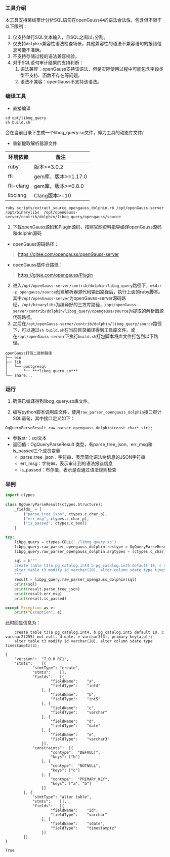 ### 工具介绍
本工具支持离线审计分析SQL语句在openGauss中的语法合法性。包含但不限于以下限制：
1. 仅支持单行SQL文本输入，且SQL之间以`;`分割。
2. 仅支持`dolphin`兼容性语法检查场景，其他兼容性的语法不兼容语句的报错信息可能不准确。
4. 不支持存储过程的语法兼容校验。
5. 对于SQL语句审计结果的支持判断：
   1. 语法兼容：openGauss支持该语法，但是实际使用过程中可能包含字段类型不支持、函数不存在等问题。
   2. 语法不兼容：openGauss不支持该语法。

### 编译工具

- 直接编译
```
cd opt/libog_query
sh build.sh
```
会在当前目录下生成一个libog_query.so文件，即为工具的动态库文件/

- 重新提取解析器源文件

| 环境依赖 | 备注            |
| -------------------------------- | --------------- |
| ruby            | 版本>=3.0.2 |
| ffi            | gem库，版本>=1.17.0 |
| ffi-clang            | gem库，版本>=0.8.0 |
| libclang            | Clang版本>=10 |

```
ruby scripts/extract_source_opengauss_dolphin.rb /opt/openGauss-server  /opt/binarylibs  /opt/openGauss-server/contrib/dolphin/libog_query/opengauss/source
```

1. 下载openGauss源码和Plugin源码，按照官网资料指导编译openGauss源码和dolphin源码


- openGauss源码路径：

> https://gitee.com/opengauss/openGauss-server

- openGauss插件仓路径：

> https://gitee.com/opengauss/Plugin

2. 进入`/opt/openGauss-server/contrib/dolphin/libog_query`路径下，`mkdir -p opengauss/source`创建解析器源代码输出路径后，执行上面的ruby脚本。其中`/opt/openGauss-server`为openGauss-server源码路经，`/opt/binarylibs`为编译好的三方库路径，`/opt/openGauss-server/contrib/dolphin/libog_query/opengauss/source`为提取的解析器源代码路径。
3. 之后在`/opt/openGauss-server/contrib/dolphin/libog_query/source`路径下，可以通过`sh build.sh`在当前目录编译得到工具库文件。或在`/opt/openGauss-server`下执行`build.sh`打包脚本将库文件打包到以下路径。

```
openGauss打包二进制路径
├── bin
├── lib
│   └── postgresql
│       └── ***libog_query.so***
└── share...
```

### 运行

1. 确保已编译得到libog_query.so库文件。

2. 编写python脚本调用库文件，使用`raw_parser_opengauss_dolphin`接口审计SQL语句，其中接口定义如下：

```
OgQueryParseResult raw_parser_opengauss_dolphin(const char* str);
```
- 参数str：sql文本
- 返回值：OgQueryParseResult 类型，有parse_tree_json、err_msg和 is_passed三个成员变量
    - parse_tree_json：字符串，表示简化语法树信息的JSON字符串
    - err_msg：字符串，表示审计到的语法报错信息
    - is_passed：布尔值，表示是否通过语法规则检查

### 举例

```python
import ctypes
  
class OgQueryParseResult(ctypes.Structure):
    _fields_ = [
        ("parse_tree_json", ctypes.c_char_p),
        ("err_msg", ctypes.c_char_p),
        ("is_passed", ctypes.c_bool)
    ]

try:
    libpg_query = ctypes.CDLL('./libog_query.so')
    libpg_query.raw_parser_opengauss_dolphin.restype = OgQueryParseResult
    libpg_query.raw_parser_opengauss_dolphin.argtypes = [ctypes.c_char_p]

    sql = b"""
    create table t3(a pg_catalog.int4 b pg_catalog.int5 default 10, c varchar2(255) not null, d date, e varchar3(3), primary key(a,b));
    alter table t3 modify id varchar(20), alter column sdate type timestamptz(3);
    """
    result = libpg_query.raw_parser_opengauss_dolphin(sql)
    print(sql)
    print(result.parse_tree_json)
    print(result.err_msg)
    print(result.is_passed)

except Exception as e:
    print("Exception", e)

```

此时回显信息为：

```shell
    create table t3(a pg_catalog.int4, b pg_catalog.int5 default 10, c varchar2(255) not null, d date, e varchar3(3), primary key(a,b));
    alter table t3 modify id varchar(20), alter column sdate type timestamptz(3);
    
{
	"version":	"7.0.0 RC1",
	"stmts":	[{
			"stmtType":	"create",
			"stmts":	[],
			"fields":	[{
					"fieldName":	"a",
					"fieldType":	"int4"
				}, {
					"fieldName":	"b",
					"fieldType":	"int5"
				}, {
					"fieldName":	"c",
					"fieldType":	"varchar"
				}, {
					"fieldName":	"d",
					"fieldType":	"date"
				}, {
					"fieldName":	"e",
					"fieldType":	"varchar3"
				}],
			"constraints":	[{
					"contype":	"DEFAULT",
					"keys":	["b"]
				}, {
					"contype":	"NOTNULL",
					"keys":	["c"]
				}, {
					"contype":	"PRIMARY_KEY",
					"keys":	["a", "b"]
				}]
		}, {
			"stmtType":	"alter table",
			"stmts":	[],
			"fields":	[{
					"fieldName":	"id",
					"fieldType":	"varchar"
				}, {
					"fieldName":	"sdate",
					"fieldType":	"timestamptz"
				}]
		}]
}

True
```

